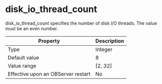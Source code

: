 disk_io_thread_count
=========================================

disk_io_thread_count specifies the number of disk I/O threads. The value must be an even number.


| **Property** | **Description** |
|------------------|-----------|
| Type | Integer |
| Default value | 8 |
| Value range | \[2, 32\] |
| Effective upon an OBServer restart | No |


